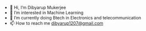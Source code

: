 - 👋 Hi, I’m Dibyarup Mukerjee
- 👀 I’m interested in Machine Learning
- 🌱 I’m currently doing Btech in Electronics and telecommunication
- 📫 How to reach me 
      dibyarup1207@gmail.com


